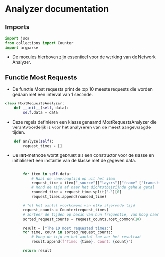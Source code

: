 # Analyzer documentation

## Imports

```py
import json
from collections import Counter
import argparse
```

- De modules hierboven zijn essentieel voor de werking van de Network Analyzer.

## Functie Most Requests

- De functie Most requests print de top 10 meeste requests die worden gedaan met een interval van 1 seconde.

```py
class MostRequestsAnalyzer:
    def __init__(self, data):
        self.data = data
```
- Deze regels definiëren een klasse genaamd MostRequestsAnalyzer die verantwoordelijk is voor het analyseren van de meest aangevraagde tijden.
```py
    def analyze(self):
        request_times = []
```
- De __init__-methode wordt gebruikt als een constructor voor de klasse en initialiseert een instantie van de klasse met de gegeven data.
```py

        for item in self.data:
            # Haal de aanvraagtijd op uit het item
            request_time = item["_source"]["layers"]["frame"]["frame.time"]
            # Rond de tijd af naar het dichtstbijzijnde gehele getal
            rounded_time = request_time.split('.')[0]
            request_times.append(rounded_time)

        # Tel het aantal voorkomens van elke afgeronde tijd
        request_counts = Counter(request_times)
        # Sorteer de tijden op basis van hun frequentie, van hoog naar laag
        sorted_request_counts = request_counts.most_common(10)

        result = ["The 10 most requested times:"]
        for time, count in sorted_request_counts:
            # Voeg de tijd en het aantal toe aan het resultaat
            result.append(f"Time: {time}, Count: {count}")

        return result
```




